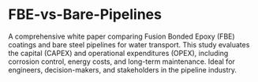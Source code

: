 # FBE-vs-Bare-Pipelines
A comprehensive white paper comparing Fusion Bonded Epoxy (FBE) coatings and bare steel pipelines for water transport. This study evaluates the capital (CAPEX) and operational expenditures (OPEX), including corrosion control, energy costs, and long-term maintenance. Ideal for engineers, decision-makers, and stakeholders in the pipeline industry.
